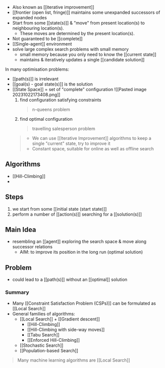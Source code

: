 - Also known as [[iterative improvement]]
- [[frontier (open list, fringe)]] maintains some unexpanded successors of expanded nodes
- Start from some [[state(s)]] & "move" from present location(s) to neighbouring location(s). 
	- These moves are determined by the present location(s).
- Not guaranteed to be [[complete]]
- [[Single-agent]] environment
- solve large complex search problems with small memory
	- small memory because you only need to know the [[current state]]
	- maintains & iteratively updates a single [[candidate solution]]

In many optimisation problems:
- [[path(s)]] is irrelevant
- [[goal(s) - goal state(s)]] is the solution
- [[State Space]] = set of "complete" configuration
	![[Pasted image 20231022173408.png]]
	1. find configuration satisfying constraints
		> n-queens problem
	2. find optimal configuration
		>travelling salesperson problem
	>- We can use [[Iterative Improvement]] algorithms to keep a single "current" state, try to improve it
	>- Constant space, suitable for online as well as offline search

## Algorithms
- [[Hill-Climbing]]
- 
## Steps
1. we start from some [[initial state (start state)]]
2. perform a number of [[action(s)]] searching for a [[solution(s)]]

## Main Idea
- resembling an [[agent]] exploring the search space & move along successor relations
	- AIM: to improve its position in the long run (optimal solution)

## Problem
- could lead to a [[path(s)]] without an [[optimal]] solution

### Summary
- Many [[Constraint Satisfaction Problem (CSPs)]] can be formulated as [[Local Search]]
- General families of algorithms:
	- [[Local Search]] + [[Gradient descent]]
		- [[Hill-Climbing]]
		- [[Hill-Climbing with side-way moves]]
		- [[Tabu Search]]
		- [[Enforced Hill-Climbing]]
	- [[Stochastic Search]]
	- [[Population-based Search]]
> Many machine learning algorithms are [[Local Search]]